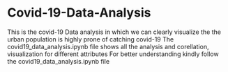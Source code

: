 # Covid-19-Data-Analysis
This is the covid-19 Data analysis in which we can clearly visualize the the urban population is highly prone of catching covid-19
The covid19_data_analysis.ipynb file shows all the analysis and corellation, visualization for different attributes
For better understanding kindly follow the covid19_data_analysis.ipynb file
